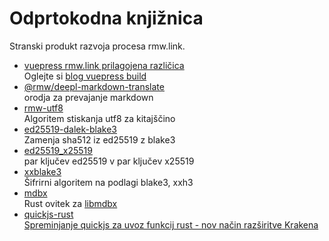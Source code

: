 # Odprtokodna knjižnica

Stranski produkt razvoja procesa rmw.link.

* [vuepress rmw.link prilagojena različica](https://github.com/rmw-link/blog-vuepress2)  
  Oglejte si [blog vuepress build](/log/2020-11-29-vuepress.html)
* [@rmw/deepl-markdown-translate](https://www.npmjs.com/package/@rmw/deepl-markdown-translate)  
  orodja za prevajanje markdown
* [rmw-utf8](https://docs.rs/crate/rmw-utf8)  
  Algoritem stiskanja utf8 za kitajščino
* [ed25519-dalek-blake3](https://github.com/rmw-lib/ed25519_x25519)  
  Zamenja sha512 iz ed25519 z blake3
* [ed25519_x25519](https://github.com/rmw-lib/ed25519_x25519)  
  par ključev ed25519 v par ključev x25519
* [xxblake3](https://docs.rs/crate/xxblake3)  
  Šifrirni algoritem na podlagi blake3, xxh3
* [mdbx](https://docs.rs/crate/mdbx)  
  Rust ovitek za [libmdbx](https://github.com/erthink/libmdbx)
* [quickjs-rust](https://github.com/rmw-lib/quickjs-rust)  
  [Spreminjanje quickjs za uvoz funkcij rust - nov način razširitve Krakena](/log/2022-04-29-quickjs-rust.html)